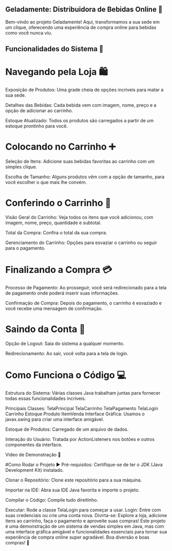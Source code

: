 ## Geladamente: Distribuidora de Bebidas Online 🍹
Bem-vindo ao projeto Geladamente! Aqui, transformamos a sua sede em um clique, oferecendo uma experiência de compra online para bebidas como você nunca viu.

## Funcionalidades do Sistema 🚀
# Navegando pela Loja 🛍️
Exposição de Produtos: Uma grade cheia de opções incríveis para matar a sua sede.

Detalhes das Bebidas: Cada bebida vem com imagem, nome, preço e a opção de adicionar ao carrinho.

Estoque Atualizado: Todos os produtos são carregados a partir de um estoque prontinho para você.
# Colocando no Carrinho ➕
Seleção de Itens: Adicione suas bebidas favoritas ao carrinho com um simples clique.

Escolha de Tamanho: Alguns produtos vêm com a opção de tamanho, para você escolher o que mais lhe convém.

# Conferindo o Carrinho 🛒
Visão Geral do Carrinho: Veja todos os itens que você adicionou, com imagem, nome, preço, quantidade e subtotal.

Total da Compra: Confira o total da sua compra.

Gerenciamento do Carrinho: Opções para esvaziar o carrinho ou seguir para o pagamento.

# Finalizando a Compra 💳
Processo de Pagamento: Ao prosseguir, você será redirecionado para a tela de pagamento onde poderá inserir suas informações.

Confirmação de Compra: Depois do pagamento, o carrinho é esvaziado e você recebe uma mensagem de confirmação.

# Saindo da Conta 🔐
Opção de Logout: Saia do sistema a qualquer momento.

Redirecionamento: Ao sair, você volta para a tela de login.

# Como Funciona o Código 💻
Estrutura do Sistema: Várias classes Java trabalham juntas para fornecer todas essas funcionalidades incríveis.

Principais Classes:
TelaPrincipal
TelaCarrinho
TelaPagamento
TelaLogin
Carrinho
Estoque
Produto
ItemVenda
Interface Gráfica: Usamos o javax.swing para criar uma interface amigável.

Estoque de Produtos: Carregado de um arquivo de dados.

Interação do Usuário: Tratada por ActionListeners nos botões e outros componentes da interface.

Vídeo de Demonstração 🎥


#Como Rodar o Projeto ▶️
Pré-requisitos: Certifique-se de ter o JDK (Java Development Kit) instalado.

Clonar o Repositório: Clone este repositório para a sua máquina.

Importar na IDE: Abra sua IDE Java favorita e importe o projeto.

Compilar o Código: Compile tudo direitinho.

Executar: Rode a classe TelaLogin para começar a usar.
Login: Entre com suas credenciais ou crie uma conta nova.
Divirta-se: Explore a loja, adicione itens ao carrinho, faça o pagamento e aproveite suas compras!
Este projeto é uma demonstração de um sistema de vendas simples em Java, mas com uma interface gráfica amigável e funcionalidades essenciais para tornar sua experiência de compra online super agradável. Boa diversão e boas compras! 🥂
